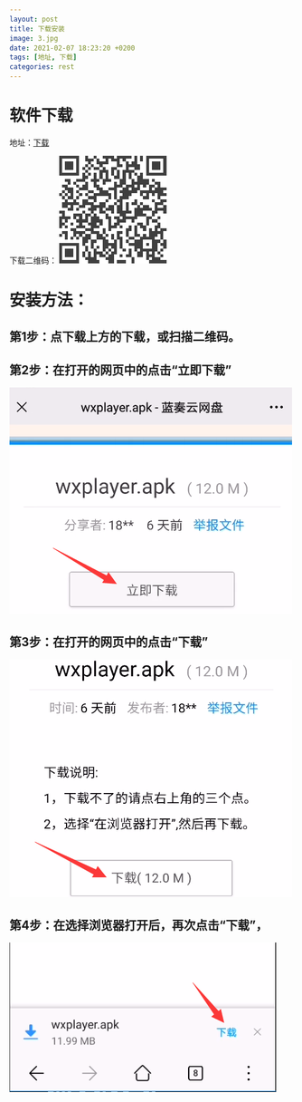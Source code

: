 ```yaml
---
layout: post
title: 下载安装
image: 3.jpg
date: 2021-02-07 18:23:20 +0200
tags: [地址, 下载]
categories: rest
---
```

# 软件下载
 地址：[下载](https://wwa.lanzous.com/i5NSQlt28je)



下载二维码：
    ![下载二维码：](/images/download%20.png "下载二维码")


# 安装方法：

## 第1步：点下载上方的下载，或扫描二维码。

## 第2步：在打开的网页中的点击“立即下载”

![图片](/images/now_down_1.png "下载")

## 第3步：在打开的网页中的点击“下载”

![图片](/images/now_down_2.png "下载")

## 第4步：在选择浏览器打开后，再次点击“下载”，

![图片](/images/now_down_3.png "下载")